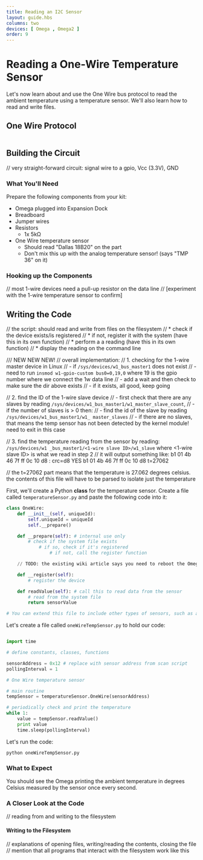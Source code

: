 ```yaml
---
title: Reading an I2C Sensor
layout: guide.hbs
columns: two
devices: [ Omega , Omega2 ]
order: 9
---
```


# Reading a One-Wire Temperature Sensor

<!-- // in this experiment we will:
//  * introduce the one-wire bus protocol
//  * read the ambient temperature using a sensor
//  * learn how to read and write files -->

Let's now learn about and use the One Wire bus protocol to read the ambient temperature using a temperature sensor. We'll also learn how to read and write files.

## One Wire Protocol

<!-- one wire -->
```{r child = '../../shared/one-wire.md'}
```

## Building the Circuit

// very straight-forward circuit: signal wire to a gpio, Vcc (3.3V), GND

### What You'll Need

Prepare the following components from your kit:

* Omega plugged into Expansion Dock
* Breadboard
* Jumper wires
* Resistors
    * 1x 5kΩ
* One Wire temperature sensor
    * Should read "Dallas 18B20" on the part
    * Don't mix this up with the analog temperature sensor! (says "TMP 36" on it)

### Hooking up the Components

// most 1-wire devices need a pull-up resistor on the data line
// [experiment with the 1-wire temperature sensor to confirm]


## Writing the Code


// the script: should read and write from files on the filesystem
//  * check if the device exists/is registered
//    * if not, register it with the system (have this in its own function)
//  * perform a a reading (have this in its own function)
//  * display the reading on the command line

/// NEW NEW NEW!
// overall implementation:
// 1. checking for the 1-wire master device in Linux
//   - if `/sys/devices/w1_bus_master1` does not exist
//      - need to run `insmod w1-gpio-custom bus0=0,19,0` where 19 is the gpio number where we connect the 1w data line
//      - add a wait and then check to make sure the dir above exists
//   - if it exists, all good, keep going

// 2. find the ID of the 1-wire slave device
//  - first check that there are any slaves by reading `/sys/devices/w1_bus_master1/w1_master_slave_count`,
//  - if the number of slaves is > 0 then:
//    - find the id of the slave by reading `/sys/devices/w1_bus_master1/w1_
master_slaves`
//  - if there are no slaves, that means the temp sensor has not been detected by the kernel module! need to exit in this case

// 3. find the temperature reading from the sensor by reading: `/sys/devices/w1
_bus_master1/<1-wire slave ID>/w1_slave` where <1-wire slave ID> is what we read in step 2
//  it will output something like:
        b1 01 4b 46 7f ff 0c 10 d8 : crc=d8 YES
        b1 01 4b 46 7f ff 0c 10 d8 t=27062

// the t=27062 part means that the temperature is 27.062 degrees celsius. the contents of this file will have to be parsed to isolate just the temperature


First, we'll create a Python **class** for the temperature sensor. Create a file called `temperatureSensor.py` and paste the following code into it:

``` python
class OneWire:
    def __init__(self, uniqueId):
        self.uniqueId = uniqueId
        self.__prepare()

    def __prepare(self): # internal use only
        # check if the system file exists
            # if so, check if it's registered
                # if not, call the register function

    // TODO: the existing wiki article says you need to reboot the Omega to set up a new 1W sensor

    def __register(self):
        # register the device    

    def readValue(self): # call this to read data from the sensor
        # read from the system file
        return sensorValue

# You can extend this file to include other types of sensors, such as an analog-based sensor, I2C-based, etc!
```

Let's create a file called `oneWireTempSensor.py` to hold our code:

``` python

import time

# define constants, classes, functions

sensorAddress = 0x12 # replace with sensor address from scan script
pollingInterval = 1

# One Wire temperature sensor

# main routine
tempSensor = temperatureSensor.OneWire(sensorAddress)

# periodically check and print the temperature
while 1:
    value = tempSensor.readValue()
    print value
    time.sleep(pollingInterval)

```

Let's run the code:
```
python oneWireTempSensor.py
```

### What to Expect

<!-- // run the program, get a print-out on the command line of the current temperature -->
You should see the Omega printing the ambient temperature in degrees Celsius measured by the sensor once every second.

### A Closer Look at the Code

// reading from and writing to the filesystem

#### Writing to the Filesystem

// explanations of opening files, writing/reading the contents, closing the file
// mention that all programs that interact with the filesystem work like this
